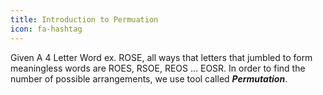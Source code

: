 ```yaml
---
title: Introduction to Permuation
icon: fa-hashtag
---
```


Given A 4 Letter Word ex. ROSE, all ways that letters that jumbled to form meaningless words are
ROES, RSOE, REOS ... EOSR. In order to find the number of possible arrangements, we use tool called _**Permutation**_.

